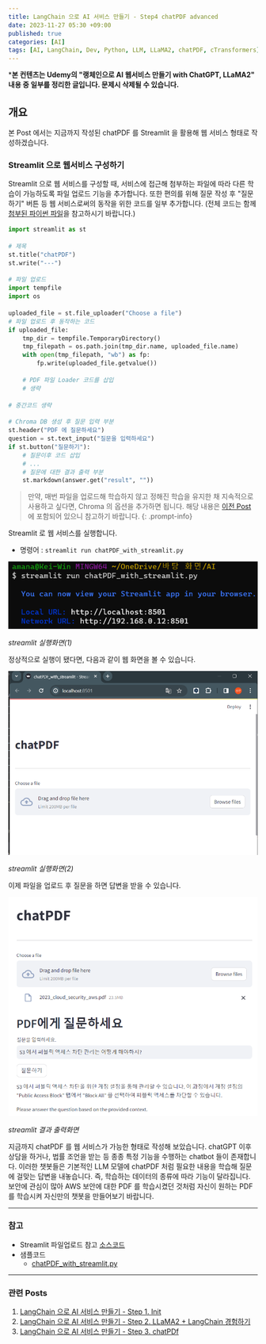 ```yaml
---
title: LangChain 으로 AI 서비스 만들기 - Step4 chatPDF advanced
date: 2023-11-27 05:30 +09:00
published: true
categories: [AI]
tags: [AI, LangChain, Dev, Python, LLM, LLaMA2, chatPDF, cTransformers]
---
```


***본 컨텐츠는 Udemy의 "랭체인으로 AI 웹서비스 만들기 with ChatGPT, LLaMA2" 내용 중 일부를 정리한 글입니다. 문제시 삭제될 수 있습니다.**

## 개요

본 Post 에서는 지금까지 작성된 chatPDF 를 Streamlit 을 활용해 웹 서비스 형태로 작성하겠습니다.

### Streamlit 으로 웹서비스 구성하기

Streamlit 으로 웹 서비스를 구성할 때, 서비스에 접근해 첨부하는 파일에 따라 다른 학습이 가능하도록 파일 업로드 기능을 추가합니다. 
또한 편의를 위해 질문 작성 후 "질문하기" 버튼 등 웹 서비스로써의 동작을 위한 코드를 일부 추가합니다. 
(전체 코드는 함께 [첨부된 파이썬 파일][chatPDF_with_streamlit]을 참고하시기 바랍니다.)

```python
import streamlit as st

# 제목
st.title("chatPDF")
st.write("---")

# 파일 업로드 
import tempfile
import os

uploaded_file = st.file_uploader("Choose a file")
# 파일 업로드 후 동작하는 코드
if uploaded_file:
    tmp_dir = tempfile.TemporaryDirectory()
    tmp_filepath = os.path.join(tmp_dir.name, uploaded_file.name)
    with open(tmp_filepath, "wb") as fp:
        fp.write(uploaded_file.getvalue())
    
    # PDF 파일 Loader 코드를 삽입
    # 생략

# 중간코드 생략

# Chroma DB 생성 후 질문 입력 부분
st.header("PDF 에 질문하세요")
question = st.text_input("질문을 입력하세요")
if st.button("질문하기"):
    # 질문이후 코드 삽입
    # ...
    # 질문에 대한 결과 출력 부분
    st.markdown(answer.get("result", ""))
```

> 만약, 매번 파일을 업로드해 학습하지 않고 정해진 학습을 유지한 채 지속적으로 사용하고 싶다면, Chroma 의 옵션을 추가하면 됩니다. 해당 내용은 [이전 Post][step3_chatpdf_chroma_option] 에 포함되어 있으니 참고하기 바랍니다. 
{: .prompt-info}

Streamlit 로 웹 서비스를 실행합니다. 

- 명령어 : `streamlit run chatPDF_with_streamlit.py`

![streamlit_run_1](/assets/images/streamlit_run_1.png)

_streamlit 실행화면(1)_

정상적으로 실행이 됐다면, 다음과 같이 웹 화면을 볼 수 있습니다. 

![streamlit_run_2](/assets/images/streamlit_run_2.png)

_streamlit 실행화면(2)_

이제 파일을 업로드 후 질문을 하면 답변을 받을 수 있습니다. 

![streamlit_run_3](/assets/images/streamlit_run_3.png)

_streamlit 결과 출력화면_

지금까지 chatPDF 를 웹 서비스가 가능한 형태로 작성해 보았습니다.
chatGPT 이후 상담을 하거나, 법률 조언을 받는 등 종종 특정 기능을 수행하는 chatbot 들이 존재합니다. 이러한 챗봇들은 기본적인 LLM 모델에 chatPDF 처럼 필요한 내용을 학습해 질문에 걸맞는 답변을 내놓습니다. 즉, 학습하는 데이터의 종류에 따라 기능이 달라집니다. 
보안에 관심이 많아 AWS 보안에 대한 PDF 를 학습시켰던 것처럼 자신이 원하는 PDF 를 학습시켜 자신만의 챗봇을 만들어보기 바랍니다.

---
### 참고
* Streamlit 파일업로드 참고 [소스코드](https://github.com/langchain-ai/streamlit-agent/blob/main/streamlit_agent/chat_with_documents.py)
* 샘플코드
    - [chatPDF_with_streamlit.py](https://github.com/KeiTechNote/blog/tree/main/codes/chatPDF_with_streamlit.py)

---
### 관련 Posts
1. [LangChain 으로 AI 서비스 만들기 - Step 1. Init](https://keitechnote.github.io/blog/posts/langchain-step1-init/)
2. [LangChain 으로 AI 서비스 만들기 - Step 2. LLaMA2 + LangChain 경험하기](https://keitechnote.github.io/blog/posts/langchain-step2-chatpdf/)
3. [LangChain 으로 AI 서비스 만들기 - Step 3. chatPDf](https://keitechnote.github.io/blog/posts/langchain-step3-chatpdf/)


[step3_chatpdf_chroma_option]: https://keitechnote.github.io/blog/posts/langchain-step3-chatpdf/#1%EB%8B%A8%EA%B3%84--%EB%B3%80%ED%99%98%ED%95%9C-vector-%EB%A5%BC-vectordb-%EC%97%90-%EC%A0%80%EC%9E%A5%ED%95%A9%EB%8B%88%EB%8B%A4
[chatPDF_with_streamlit]: https://github.com/KeiTechNote/blog/tree/main/codes/chatPDF_with_streamlit.py